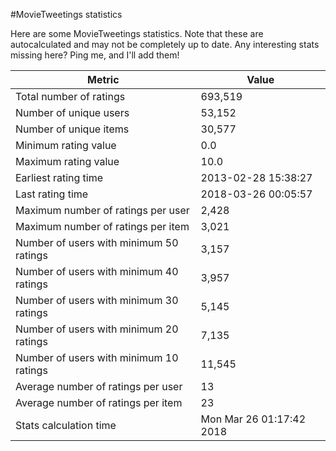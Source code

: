 #MovieTweetings statistics

Here are some MovieTweetings statistics. Note that these are autocalculated and may not be completely up to date. Any interesting stats missing here? Ping me, and I'll add them!

Metric | Value
--- | ---
Total number of ratings                 | 693,519
Number of unique users                  | 53,152
Number of unique items                  | 30,577
Minimum rating value                    | 0.0
Maximum rating value                    | 10.0
Earliest rating time                    | 2013-02-28 15:38:27
Last rating time                        | 2018-03-26 00:05:57
Maximum number of ratings per user      | 2,428
Maximum number of ratings per item      | 3,021
Number of users with minimum 50 ratings | 3,157
Number of users with minimum 40 ratings | 3,957
Number of users with minimum 30 ratings | 5,145
Number of users with minimum 20 ratings | 7,135
Number of users with minimum 10 ratings | 11,545
Average number of ratings per user      | 13
Average number of ratings per item      | 23
Stats calculation time                  | Mon Mar 26 01:17:42 2018


